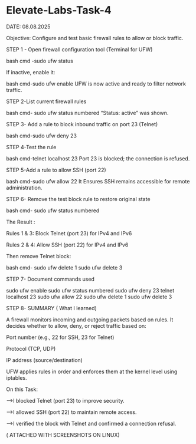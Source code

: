 # Elevate-Labs-Task-4

DATE: 08.08.2025

Objective:  Configure and test basic firewall rules to allow or block traffic.

STEP 1 - Open firewall configuration tool (Terminal for UFW)

bash cmd -sudo ufw status

If inactive, enable it:

bash cmd-sudo ufw enable
 UFW is now active and ready to filter network traffic.

STEP 2-List current firewall rules

bash cmd- sudo ufw status numbered
“Status: active” was shown.

STEP 3- Add a rule to block inbound traffic on port 23 (Telnet)

bash cmd-sudo ufw deny 23

STEP 4-Test the rule

bash cmd-telnet localhost 23
Port 23 is blocked; the connection is refused.

STEP 5-Add a rule to allow SSH (port 22)

bash cmd-sudo ufw allow 22
 It Ensures SSH remains accessible for remote administration.

 STEP 6- Remove the test block rule to restore original state

 bash cmd- sudo ufw status numbered
 
The Result :

Rules 1 & 3: Block Telnet (port 23) for IPv4 and IPv6

Rules 2 & 4: Allow SSH (port 22) for IPv4 and IPv6

Then remove Telnet block:


bash cmd- sudo ufw delete 1
sudo ufw delete 3

STEP 7- Document commands used

sudo ufw enable
sudo ufw status numbered
sudo ufw deny 23
telnet localhost 23
sudo ufw allow 22
sudo ufw delete 1
sudo ufw delete 3

STEP 8- SUMMARY 
( What I learned) 

A firewall monitors incoming and outgoing packets based on rules.
It decides whether to allow, deny, or reject traffic based on:

Port number (e.g., 22 for SSH, 23 for Telnet)

Protocol (TCP, UDP)

IP address (source/destination)

UFW applies rules in order and enforces them at the kernel level using iptables.

On this Task:

-->I blocked Telnet (port 23) to improve security.

-->I allowed SSH (port 22) to maintain remote access.

-->I verified the block with Telnet and confirmed a connection refusal.

( ATTACHED WITH SCREENSHOTS ON LINUX)







